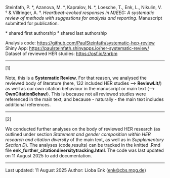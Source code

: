 Steinfath, P. &ast;, Azanova, M. &ast;, Kapralov, N. &ast;, Loesche, T., Enk, L., Nikulin, V. ° & Villringer, A. °. *Heartbeat-evoked responses in M/EEG: A systematic review of methods with suggestions for analysis and reporting*. Manuscript submitted for publication. 

&ast; shared first authorship
° shared last authorship

Analysis code: https://github.com/PaulSteinfath/systematic-hep-review<br />
Shiny App: https://paulsteinfath.shinyapps.io/her-systematic-review/<br />
Dataset of reviewed HER studies: https://osf.io/znrbm

---

[1]

Note, this is a **Systematic Review**. For that reason, we analysed the reviewed body of literature (here, 132 included HER studies —> **ReviewLit/**) as well as our own citation behaviour in the manuscript or main text (—> **OwnCitationBehav/**). This is because not all reviewed studies were referenced in the main text, and because - naturally - the main text includes additional references.

---

[2]

We conducted further analyses on the body of reviewed HER research (as outlined under section *Statement and gender composition within HER research and citation diversity* of the main text, as well as in *Supplementary Section D*). The analyses (code,results) can be tracked in the knitted .Rmd file **enk_further_citationdiversitytracking.html**. The code was last updated on 11 August 2025 to add documentation.

---

Last updated: 11 August 2025
Author: Lioba Enk (enk@cbs.mpg.de)

